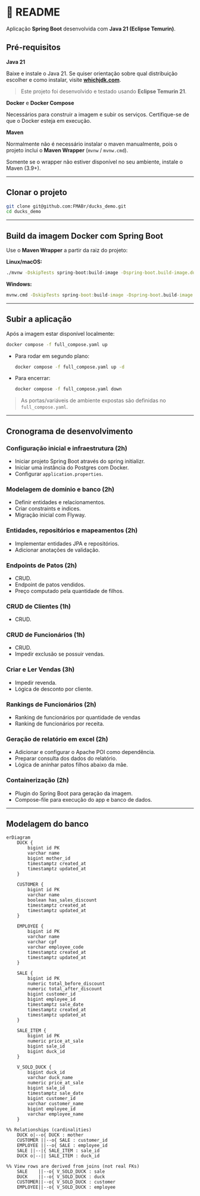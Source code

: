 # 🚀 README

Aplicação **Spring Boot** desenvolvida com **Java 21 (Eclipse Temurin)**.

## Pré-requisitos
**Java 21**

Baixe e instale o Java 21. Se quiser orientação sobre qual distribuição escolher e como instalar, visite **[whichjdk.com](https://whichjdk.com/)**.

  > Este projeto foi desenvolvido e testado usando **Eclipse Temurin 21**.

**Docker** e **Docker Compose**

Necessários para construir a imagem e subir os serviços. Certifique-se de que o Docker esteja em execução.

**Maven**

Normalmente não é necessário instalar o maven manualmente, pois o projeto inclui o **Maven Wrapper** (`mvnw` / `mvnw.cmd`).

Somente se o wrapper não estiver disponível no seu ambiente, instale o Maven (3.9+).

---

## Clonar o projeto

```bash
git clone git@github.com:FMABr/ducks_demo.git
cd ducks_demo
```

---

## Build da imagem Docker com Spring Boot

Use o **Maven Wrapper** a partir da raiz do projeto:

**Linux/macOS:**

```bash
./mvnw -DskipTests spring-boot:build-image -Dspring-boot.build-image.ducks_app=preco_justo/ducks:1.0.0
```

**Windows:**

```bat
mvnw.cmd -DskipTests spring-boot:build-image -Dspring-boot.build-image.ducks_app=preco_justo/ducks:1.0.0
```

---

## Subir a aplicação

Após a imagem estar disponível localmente:

```bash
docker compose -f full_compose.yaml up
```

* Para rodar em segundo plano:

  ```bash
  docker compose -f full_compose.yaml up -d
  ```
* Para encerrar:

  ```bash
  docker compose -f full_compose.yaml down
  ```

> As portas/variáveis de ambiente expostas são definidas no `full_compose.yaml`.

---

## Cronograma de desenvolvimento

### Configuração inicial e infraestrutura (2h)
- Iniciar projeto Spring Boot através do spring initializr.
- Iniciar uma instância do Postgres com Docker.
- Configurar `application.properties`.

### Modelagem de domínio e banco (2h)
- Definir entidades e relacionamentos.
- Criar constraints e indices.
- Migração inicial com Flyway.

### Entidades, repositórios e mapeamentos (2h)
- Implementar entidades JPA e repositórios.
- Adicionar anotações de validação.

### Endpoints de Patos (2h)
- CRUD.
- Endpoint de patos vendidos.
- Preço computado pela quantidade de filhos.

### CRUD de Clientes (1h)
- CRUD.

### CRUD de Funcionários (1h)
- CRUD.
- Impedir exclusão se possuir vendas.

### Criar e Ler Vendas (3h)
- Impedir revenda.
- Lógica de desconto por cliente.

### Rankings de Funcionários (2h)
- Ranking de funcionários por quantidade de vendas
- Ranking de funcionários por receita.

### Geração de relatório em excel (2h)
- Adicionar e configurar o Apache POI como dependência.
- Preparar consulta dos dados do relatório.
- Lógica de aninhar patos filhos abaixo da mãe. 

### Containerização (2h)
- Plugin do Spring Boot para geração da imagem.
- Compose-file para execução do app e banco de dados.

---

## Modelagem do banco
```mermaid
erDiagram
    DUCK {
        bigint id PK
        varchar name
        bigint mother_id
        timestamptz created_at
        timestamptz updated_at
    }

    CUSTOMER {
        bigint id PK
        varchar name
        boolean has_sales_discount
        timestamptz created_at
        timestamptz updated_at
    }

    EMPLOYEE {
        bigint id PK
        varchar name
        varchar cpf
        varchar employee_code
        timestamptz created_at
        timestamptz updated_at
    }

    SALE {
        bigint id PK
        numeric total_before_discount
        numeric total_after_discount
        bigint customer_id
        bigint employee_id
        timestamptz sale_date
        timestamptz created_at
        timestamptz updated_at
    }

    SALE_ITEM {
        bigint id PK
        numeric price_at_sale
        bigint sale_id
        bigint duck_id
    }

    V_SOLD_DUCK {
        bigint duck_id
        varchar duck_name
        numeric price_at_sale
        bigint sale_id
        timestamptz sale_date
        bigint customer_id
        varchar customer_name
        bigint employee_id
        varchar employee_name
    }

%% Relationships (cardinalities)
    DUCK o|--o{ DUCK : mother
    CUSTOMER ||--o{ SALE : customer_id
    EMPLOYEE ||--o{ SALE : employee_id
    SALE ||--|{ SALE_ITEM : sale_id
    DUCK o|--|| SALE_ITEM : duck_id

%% View rows are derived from joins (not real FKs)
    SALE    ||--o{ V_SOLD_DUCK : sale
    DUCK    ||--o{ V_SOLD_DUCK : duck
    CUSTOMER||--o{ V_SOLD_DUCK : customer
    EMPLOYEE||--o{ V_SOLD_DUCK : employee


```